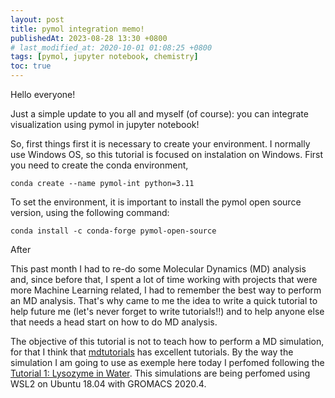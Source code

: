 ```yaml
---
layout: post
title: pymol integration memo!
publishedAt: 2023-08-28 13:30 +0800
# last_modified_at: 2020-10-01 01:08:25 +0800
tags: [pymol, jupyter notebook, chemistry]
toc: true
---
```


Hello everyone!

Just a simple update to you all and myself (of course): you can integrate visualization using pymol in jupyter notebook!

So, first things first it is necessary to create your environment. I normally use Windows OS, so this tutorial is focused on instalation on Windows. First you need to create the conda environment,

```
conda create --name pymol-int python=3.11
```

To set the environment, it is important to install the pymol open source version, using the following command:

```
conda install -c conda-forge pymol-open-source
```

After

This past month I had to re-do some Molecular Dynamics (MD) analysis and, since before that, I spent a lot of time working with projects that were more Machine Learning related, I had to remember the best way to perform an MD analysis. That's why came to me the idea to write a quick tutorial to help future me (let's never forget to write tutorials!!) and to help anyone else that needs a head start on how to do MD analysis.

The objective of this tutorial is not to teach how to perform a MD simulation, for that I think that [mdtutorials](http://www.mdtutorials.com/gmx/) has excellent tutorials. By the way the simulation I am going to use as exemple here today I perfomed following the [Tutorial 1: Lysozyme in Water](http://www.mdtutorials.com/gmx/lysozyme/index.html). This simulations are being perfomed using WSL2 on Ubuntu 18.04 with GROMACS 2020.4.
